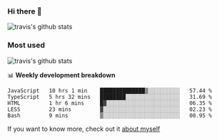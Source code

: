 ### Hi there 👋

<!--
**HondryTravis/HondryTravis** is a ✨ _special_ ✨ repository because its `README.md` (this file) appears on your GitHub profile.

Here are some ideas to get you started:

- 🔭 I’m currently working on ...
- 🌱 I’m currently learning ...
- 👯 I’m looking to collaborate on ...
- 🤔 I’m looking for help with ...
- 💬 Ask me about ...
- 📫 How to reach me: ...
- 😄 Pronouns: ...
- ⚡ Fun fact: ...
-->

![travis's github stats](https://github-readme-stats.vercel.app/api?username=HondryTravis&hide=stars)
### Most used
![travis's github stats](https://github-readme-stats.anuraghazra1.vercel.app/api/top-langs/?username=HondryTravis&layout=compact&hide_title=true)

📊 **Weekly development breakdown**

<!--START_SECTION:waka-->
```text
JavaScript   10 hrs 1 min    ██████████████▒░░░░░░░░░░   57.44 % 
TypeScript   5 hrs 32 mins   ████████░░░░░░░░░░░░░░░░░   31.69 % 
HTML         1 hr 6 mins     █▓░░░░░░░░░░░░░░░░░░░░░░░   06.35 % 
LESS         23 mins         ▓░░░░░░░░░░░░░░░░░░░░░░░░   02.23 % 
Bash         9 mins          ▒░░░░░░░░░░░░░░░░░░░░░░░░   00.95 % 
```
<!--END_SECTION:waka-->

If you want to know more, check out it [about myself](https://hondrytravis.github.io/)
